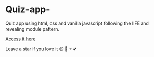 # Quiz-app-
Quiz app using html, css and vanilla javascript following the IIFE and revealing module pattern.

[Access it here](https://adnanolarmmi.github.io/Quiz-app-/)

Leave a star if you love it 😉 🙂 ⭐ 💕
